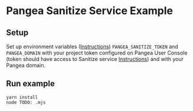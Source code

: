# Pangea Sanitize Service Example

## Setup

Set up environment variables ([Instructions](https://pangea.cloud/docs/getting-started/integrate/#set-environment-variables)) `PANGEA_SANITIZE_TOKEN` and `PANGEA_DOMAIN` with your project token configured on Pangea User Console (token should have access to Sanitize service [Instructions](https://pangea.cloud/docs/getting-started/configure-services/#configure-a-pangea-service)) and with your Pangea domain.

## Run example

```
yarn install
node TODO: .mjs
```
